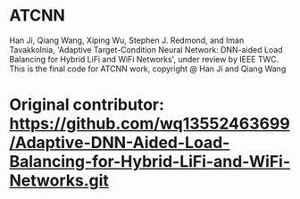# ATCNN
Han Ji, Qiang Wang, Xiping Wu, Stephen J. Redmond, and Iman Tavakkolnia, 'Adaptive Target-Condition Neural Network: DNN-aided Load Balancing for Hybrid LiFi and WiFi Networks', under review by IEEE TWC.
This is the final code for ATCNN work, copyright @ Han Ji and Qiang Wang
# Original contributor: https://github.com/wq13552463699/Adaptive-DNN-Aided-Load-Balancing-for-Hybrid-LiFi-and-WiFi-Networks.git
